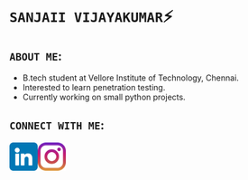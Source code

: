 # `SANJAII VIJAYAKUMAR`⚡️
## `ABOUT ME`:
- B.tech student at Vellore Institute of Technology, Chennai.
- Interested to learn penetration testing.
- Currently working on small python projects.

## `CONNECT WITH ME`:
<a href="https://www.linkedin.com/in/sanjaii-vijayakumar-0408/">
  <img align="left" src="https://raw.githubusercontent.com/sanjaiiv04/sanjaiiv04/main/images/linkedin.png" alt=”sanjaii|linkedin” width="50px"/>
</a>
<a href="https://www.instagram.com/sanjaii04vijay/">
  <img align="left" src="https://raw.githubusercontent.com/sanjaiiv04/sanjaiiv04/main/images/instagram.png" alt=”sanjaii|instagram” width="50px"/>
</a>




